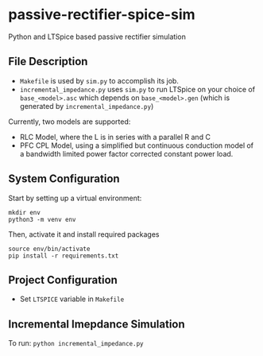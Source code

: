 # passive-rectifier-spice-sim
Python and LTSpice based passive rectifier simulation 

## File Description
* `Makefile` is used by `sim.py` to accomplish its job. 
* `incremental_impedance.py` uses `sim.py` to run LTSpice on your choice of `base_<model>.asc` which depends on `base_<model>.gen` (which is generated by `incremental_impedance.py`)

Currently, two models are supported:
* RLC Model, where the L is in series with a parallel R and C
* PFC CPL Model, using a simplified but continuous conduction model of a bandwidth limited power factor corrected constant power load.

## System Configuration
Start by setting up a virtual environment:
```
mkdir env
python3 -m venv env
```

Then, activate it and install required packages
```
source env/bin/activate
pip install -r requirements.txt
```

## Project Configuration
* Set `LTSPICE` variable in `Makefile`

## Incremental Imepdance Simulation

To run: `python incremental_impedance.py`